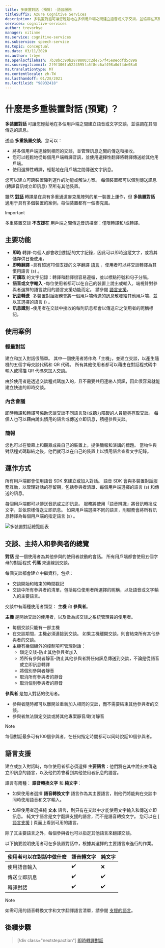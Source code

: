 ```yaml
---
title: 多裝置對話 (預覽) -語音服務
titleSuffix: Azure Cognitive Services
description: 多裝置對話可讓您輕鬆地在多個用戶端之間建立語音或文字交談，並協調在其間傳送的訊息。
services: cognitive-services
author: trevorbye
manager: nitinme
ms.service: cognitive-services
ms.subservice: speech-service
ms.topic: conceptual
ms.date: 03/11/2020
ms.author: trbye
ms.openlocfilehash: 7b38bc390b28788003c2de757f45e8ecdfd5c89a
ms.sourcegitcommit: 2f9f306fa5224595fa5f8ec6af498a0df4de08a8
ms.translationtype: MT
ms.contentlocale: zh-TW
ms.lasthandoff: 01/28/2021
ms.locfileid: "98932418"
---
```

# <a name="what-is-multi-device-conversation-preview"></a>什麼是多重裝置對話 (預覽) ？

**多裝置對話** 可讓您輕鬆地在多個用戶端之間建立語音或文字交談，並協調在其間傳送的訊息。

透過 **多重裝置交談**，您可以：

- 將多個用戶端連線到相同的交談，並管理訊息之間的傳送和接收。
- 您可以輕鬆地從每個用戶端轉譯音訊，並使用選擇性翻譯將轉譯傳送給其他用戶端。
- 使用選擇性轉譯，輕鬆地在用戶端之間傳送文字訊息。

您可以建立可跨裝置陣列運作的功能或解決方案。 每個裝置都可以個別傳送訊息 (轉譯音訊或立即訊息) 至所有其他裝置。

雖然 [**對話**](conversation-transcription.md) 轉譯是在具有多重通道麥克風陣列的單一裝置上運作，但 **多裝置對話** 適用于具有多個裝置的案例，每個裝置都有一個麥克風。

>[!IMPORTANT]
> 多重裝置交談 **不支援在** 用戶端之間傳送音訊檔案：僅限轉譯和/或轉譯。

## <a name="key-features"></a>主要功能

- **即時** 轉譯-每個人都會收到對話的文字記錄，因此可以即時追蹤文字，或將其儲存供日後使用。
- **即時翻譯** –具有超過70個支援的文字翻譯 [語言](language-support.md#text-languages) ，使用者可以將交談轉譯為其慣用語言 (s) 。
- **可讀取** 的文字記錄：轉譯和翻譯很容易遵循，並以標點符號和句子分隔。
- **語音或文字輸入** -每位使用者都可以在自己的裝置上說出或輸入，端視針對參與者選擇的語言啟用的語言支援功能而定。 請參閱 [語言支援](language-support.md#speech-to-text)。
- **訊息轉送** -多裝置對話服務會將一個用戶端傳送的訊息散發給其他用戶端，並以其選擇的語言 () 。
- **訊息識別** –使用者在交談中接收的每則訊息都會以傳送它之使用者的昵稱標記。

## <a name="use-cases"></a>使用案例

### <a name="lightweight-conversations"></a>輕量對話

建立和加入對話很簡單。 其中一個使用者將作為「主機」，並建立交談，以產生隨機的五個字母交談代碼和 QR 代碼。 所有其他使用者都可以藉由在對話程式碼中輸入或掃描 QR 代碼來加入交談。 

由於使用者是透過交談程式碼加入的，且不需要共用連絡人資訊，因此很容易就能建立快速的即時交談。

### <a name="inclusive-meetings"></a>內含會議

即時轉譯和轉譯可協助您讓交談不同語言及/或聽力障礙的人員能夠存取交談。 每個人也可以藉由說出慣用的語言或傳送立即訊息，積極參與交談。

### <a name="presentations"></a>簡報

您也可以在螢幕上和觀眾成員自己的裝置上，提供簡報和演講的標題。 當物件與對話程式碼聯結之後，他們就可以在自己的裝置上以慣用語言查看文字記錄。

## <a name="how-it-works"></a>運作方式

所有用戶端都會使用語音 SDK 來建立或加入對話。 語音 SDK 會與多裝置對話服務互動，以管理對話的存留期，包括參與者清單、每個用戶端選擇的語言 (s) 和傳送的訊息。  

每個用戶端都可以傳送音訊或立即訊息。 服務將使用「語音辨識」將音訊轉換成文字，並依原樣傳送立即訊息。 如果用戶端選擇不同的語言，則服務會將所有訊息轉譯為每個用戶端的指定語言 (s) 。

![多裝置對話總覽圖表](media/scenarios/multi-device-conversation.png)

## <a name="overview-of-conversation-host-and-participant"></a>交談、主持人和參與者的總覽

**對話** 是一個使用者為其他參與的使用者啟動的會話。 所有用戶端都會使用五個字母的對話程式 **代碼** 來連線到交談。

每個交談都會建立中繼資料，包括：
-    交談開始和結束的時間戳記
-    交談中所有參與者的清單，包括每位使用者所選擇的昵稱，以及語音或文字輸入的主要語言。


交談中有兩種使用者類型：  **主機** 和 **參與者**。

**主機** 是開始交談的使用者，以及做為該交談之系統管理員的使用者。
- 每個交談只能有一部主機
- 在交談期間，主機必須連接到交談。 如果主機離開交談，則會結束所有其他參與者的交談。
- 主機有幾個額外的控制項可管理對話： 
    - 鎖定交談-防止其他參與者加入
    - 將所有參與者靜音-防止其他參與者將任何訊息傳送到交談，不論是從語音或立即訊息轉譯
    - 將個別參與者靜音
    - 取消所有參與者的靜音
    - 取消個別參與者的靜音

**參與者** 是加入對話的使用者。
- 參與者隨時都可以離開並重新加入相同的交談，而不需要結束其他參與者的交談。
- 參與者無法鎖定交談或將其他專案靜音/取消靜音

> [!NOTE]
> 每個對話最多可有100個參與者，在任何指定時間都可以同時說話10個參與者。

## <a name="language-support"></a>語言支援

建立或加入對話時，每位使用者都必須選擇 **主要語言**：他們將在其中說出並傳送立即訊息的語言，以及他們將會看到其他使用者訊息的語言。

語言有兩種： **語音轉換文字** 和 **純文字**：
- 如果使用者選擇 **語音轉換文字** 語言作為其主要語言，則他們將能夠在交談中同時使用語音和文字輸入。

- 如果使用者選擇純 **文本** 語言，則只有在交談中才能使用文字輸入和傳送立即訊息。 純文字語言是文字翻譯支援的語言，而不是語音轉換文字。 您可以在 [ [語言支援](./language-support.md) ] 頁面上看到可用的語言。

除了其主要語言之外，每個參與者也可以指定其他語言來翻譯交談。

以下摘要說明使用者可在多裝置對話中，根據其選擇的主要語言來進行的作業。


| 使用者可以在對話中做什麼 | 語音轉文字 | 純文字 |
|-----------------------------------|----------------|------|
| 使用語音輸入 | ✔️ | ❌ |
| 傳送立即訊息 | ✔️ | ✔️ |
| 轉譯對話 | ✔️ | ✔️ |

> [!NOTE]
> 如需可用的語音轉換文字和文字翻譯語言清單，請參閱 [支援的語言](./language-support.md)。



## <a name="next-steps"></a>後續步驟

> [!div class="nextstepaction"]
> [即時轉譯對話](quickstarts/multi-device-conversation.md)